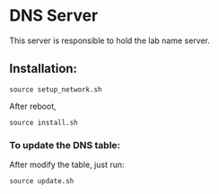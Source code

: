 

# DNS Server

This server is responsible to hold the lab name server.

## Installation:

```
source setup_network.sh
```

After reboot,

```
source install.sh
```

### To update the DNS table:

After modify the table, just run:

```
source update.sh
```

